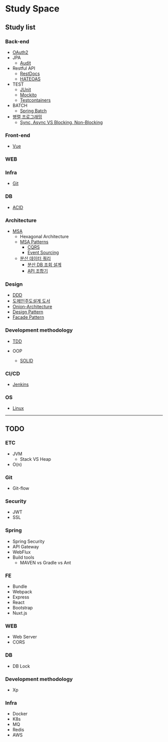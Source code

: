 # Study Space

## Study list

### Back-end

- [OAuth2](Back-end/OAuth2.md)
- JPA
    - [Audit](Back-end/JPA/Audit.md)
- Restful API
    - [RestDocs](Back-end/RestfulAPI/RestDocs.md)
    - [HATEOAS](Back-end/RestfulAPI/HATEOAS.md)
- TEST
    - [JUnit](Back-end/TEST/JUnit.md)
    - [Mockito](Back-end/TEST/Mockito.md)
    - [Testcontainers](Back-end/TEST/Testcontainers.md)
- BATCH
    - [Spring Batch](Back-end/BATCH/SpringBatch.md)
- [병렬 프로그래밍](Back-end/Parallel-Programming/Parallel-Programming.md)
    - [Sync, Async VS Blocking, Non-Blocking](Back-end/Parallel-Programming/SyncAsyncBlockingNonBlocking/SyncAsyncBlockingNonBlocking.md)

### Front-end

- [Vue](Front-end/Vue.md)

### WEB

### Infra

- [Git](Infra/Git.md)

### DB

- [ACID](DB/ACID.md)

### Architecture

- [MSA](Architecture/MSA/MSA.md)
    - Hexagonal Architecture
    - [MSA Patterns](Architecture/MSA/MSA-Patterns.md)
        - [CQRS](Architecture/CQRS/CQRS.md)
        - [Event Sourcing](Architecture/Event-Sourcing/EventSourcing.md)
    - [분산 데이터 쿼리](Architecture/MSA/분산데이터쿼리/분산데이터쿼리.md)
        - [분산 DB 조회 설계](Architecture/MSA/분산데이터쿼리/분산DB조회설계/분산-DB-조회-설계.md)
        - [API 조합기](Architecture/MSA/분산데이터쿼리/API-Composition/API-Composition.md)

### Design

- [DDD](Design/DDD/DDD.md)
- [도메인주도설계 도서](Design/DDD/도메인주도설계-도서/도메인주도설계_도서.md)
- [Onion-Architecture](Design/OnionArchitecture/Onion-Architecture.md)
- [Design Pattern](Design/Design-Pattern/Design-Pattern.md)
- [Facade Pattern](Design/Design-Pattern/Facade/Facade.md)

### Development methodology

- [TDD](Development%20Methodology/TDD.md)

- OOP
    - [SOLID](ETC/OOP/SOLID.md)

### CI/CD

- [Jenkins](CI-CD/Jenkins.md)

### OS

- [Linux](ETC/Linux.md)

---

## TODO

### ETC

- JVM
    - Stack VS Heap
- O(n)

### Git

- Git-flow

### Security

- JWT
- SSL

### Spring

- Spring Security
- API Gateway
- WebFlux
- Build tools
    - MAVEN vs Gradle vs Ant

### FE

- Bundle
- Webpack
- Express
- React
- Bootstrap
- Nuxt.js

### WEB

- Web Server
- CORS

### DB

- DB Lock

### Development methodology

- Xp

### Infra

- Docker
- K8s
- MQ
- Redis
- AWS